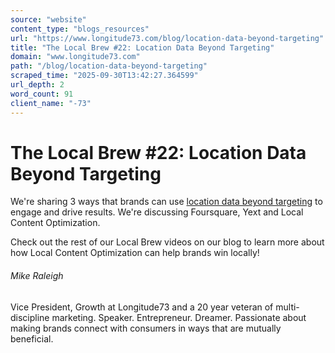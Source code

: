 ```yaml
---
source: "website"
content_type: "blogs_resources"
url: "https://www.longitude73.com/blog/location-data-beyond-targeting"
title: "The Local Brew #22: Location Data Beyond Targeting"
domain: "www.longitude73.com"
path: "/blog/location-data-beyond-targeting"
scraped_time: "2025-09-30T13:42:27.364599"
url_depth: 2
word_count: 91
client_name: "-73"
---
```


# The Local Brew #22: Location Data Beyond Targeting

We're sharing 3 ways that brands can use [location data beyond targeting](/blog/the-local-brew-66-using-location-data-to-drive-business-results) to engage and drive results. We're discussing Foursquare, Yext and Local Content Optimization.

Check out the rest of our Local Brew videos on our blog to learn more about how Local Content Optimization can help brands win locally!

###### Mike Raleigh

Vice President, Growth at Longitude73 and a 20 year veteran of multi-discipline marketing. Speaker. Entrepreneur. Dreamer. Passionate about making brands connect with consumers in ways that are mutually beneficial.